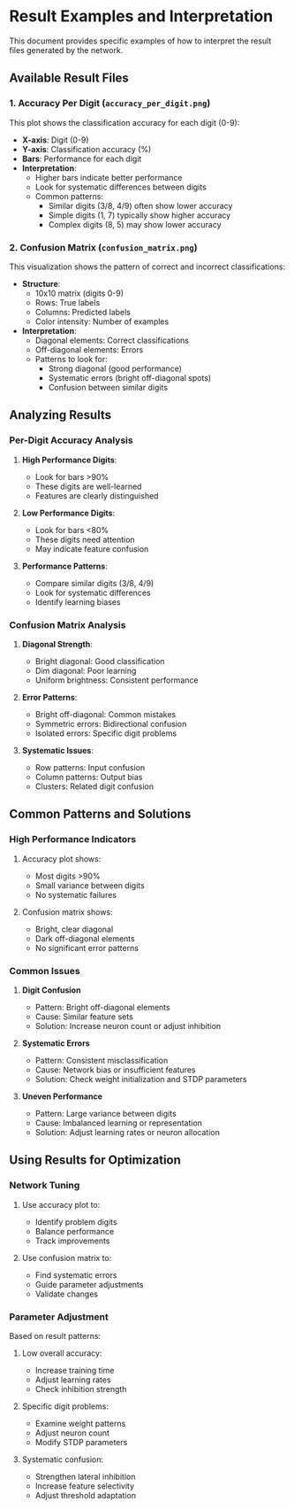 # Result Examples and Interpretation

This document provides specific examples of how to interpret the result files generated by the network.

## Available Result Files

### 1. Accuracy Per Digit (`accuracy_per_digit.png`)
This plot shows the classification accuracy for each digit (0-9):
- **X-axis**: Digit (0-9)
- **Y-axis**: Classification accuracy (%)
- **Bars**: Performance for each digit
- **Interpretation**:
  - Higher bars indicate better performance
  - Look for systematic differences between digits
  - Common patterns:
    * Similar digits (3/8, 4/9) often show lower accuracy
    * Simple digits (1, 7) typically show higher accuracy
    * Complex digits (8, 5) may show lower accuracy

### 2. Confusion Matrix (`confusion_matrix.png`)
This visualization shows the pattern of correct and incorrect classifications:
- **Structure**:
  - 10x10 matrix (digits 0-9)
  - Rows: True labels
  - Columns: Predicted labels
  - Color intensity: Number of examples
- **Interpretation**:
  - Diagonal elements: Correct classifications
  - Off-diagonal elements: Errors
  - Patterns to look for:
    * Strong diagonal (good performance)
    * Systematic errors (bright off-diagonal spots)
    * Confusion between similar digits

## Analyzing Results

### Per-Digit Accuracy Analysis
1. **High Performance Digits**:
   - Look for bars >90%
   - These digits are well-learned
   - Features are clearly distinguished

2. **Low Performance Digits**:
   - Look for bars <80%
   - These digits need attention
   - May indicate feature confusion

3. **Performance Patterns**:
   - Compare similar digits (3/8, 4/9)
   - Look for systematic differences
   - Identify learning biases

### Confusion Matrix Analysis
1. **Diagonal Strength**:
   - Bright diagonal: Good classification
   - Dim diagonal: Poor learning
   - Uniform brightness: Consistent performance

2. **Error Patterns**:
   - Bright off-diagonal: Common mistakes
   - Symmetric errors: Bidirectional confusion
   - Isolated errors: Specific digit problems

3. **Systematic Issues**:
   - Row patterns: Input confusion
   - Column patterns: Output bias
   - Clusters: Related digit confusion

## Common Patterns and Solutions

### High Performance Indicators
1. Accuracy plot shows:
   - Most digits >90%
   - Small variance between digits
   - No systematic failures

2. Confusion matrix shows:
   - Bright, clear diagonal
   - Dark off-diagonal elements
   - No significant error patterns

### Common Issues

1. **Digit Confusion**
   - Pattern: Bright off-diagonal elements
   - Cause: Similar feature sets
   - Solution: Increase neuron count or adjust inhibition

2. **Systematic Errors**
   - Pattern: Consistent misclassification
   - Cause: Network bias or insufficient features
   - Solution: Check weight initialization and STDP parameters

3. **Uneven Performance**
   - Pattern: Large variance between digits
   - Cause: Imbalanced learning or representation
   - Solution: Adjust learning rates or neuron allocation

## Using Results for Optimization

### Network Tuning
1. Use accuracy plot to:
   - Identify problem digits
   - Balance performance
   - Track improvements

2. Use confusion matrix to:
   - Find systematic errors
   - Guide parameter adjustments
   - Validate changes

### Parameter Adjustment
Based on result patterns:
1. Low overall accuracy:
   - Increase training time
   - Adjust learning rates
   - Check inhibition strength

2. Specific digit problems:
   - Examine weight patterns
   - Adjust neuron count
   - Modify STDP parameters

3. Systematic confusion:
   - Strengthen lateral inhibition
   - Increase feature selectivity
   - Adjust threshold adaptation